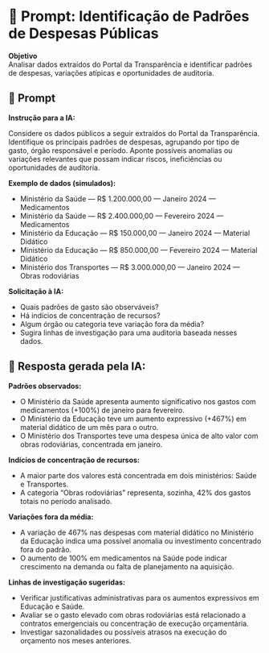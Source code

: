 # 🧠 Prompt: Identificação de Padrões de Despesas Públicas

**Objetivo**  
Analisar dados extraídos do Portal da Transparência e identificar padrões de despesas, variações atípicas e oportunidades de auditoria.


## 🧾 Prompt

**Instrução para a IA:**

Considere os dados públicos a seguir extraídos do Portal da Transparência. Identifique os principais padrões de despesas, agrupando por tipo de gasto, órgão responsável e período. Aponte possíveis anomalias ou variações relevantes que possam indicar riscos, ineficiências ou oportunidades de auditoria.

**Exemplo de dados (simulados):**

- Ministério da Saúde — R$ 1.200.000,00 — Janeiro 2024 — Medicamentos  
- Ministério da Saúde — R$ 2.400.000,00 — Fevereiro 2024 — Medicamentos  
- Ministério da Educação — R$ 150.000,00 — Janeiro 2024 — Material Didático  
- Ministério da Educação — R$ 850.000,00 — Fevereiro 2024 — Material Didático  
- Ministério dos Transportes — R$ 3.000.000,00 — Janeiro 2024 — Obras rodoviárias  

**Solicitação à IA:**
- Quais padrões de gasto são observáveis?  
- Há indícios de concentração de recursos?  
- Algum órgão ou categoria teve variação fora da média?  
- Sugira linhas de investigação para uma auditoria baseada nesses dados.

## 🧾 Resposta gerada pela IA:

**Padrões observados:**
- O Ministério da Saúde apresenta aumento significativo nos gastos com medicamentos (+100%) de janeiro para fevereiro.
- O Ministério da Educação teve um aumento expressivo (+467%) em material didático de um mês para o outro.
- O Ministério dos Transportes teve uma despesa única de alto valor com obras rodoviárias, concentrada em janeiro.

**Indícios de concentração de recursos:**
- A maior parte dos valores está concentrada em dois ministérios: Saúde e Transportes.
- A categoria “Obras rodoviárias” representa, sozinha, 42% dos gastos totais no período analisado.

**Variações fora da média:**
- A variação de 467% nas despesas com material didático no Ministério da Educação indica uma possível anomalia ou investimento concentrado fora do padrão.
- O aumento de 100% em medicamentos na Saúde pode indicar crescimento na demanda ou falta de planejamento na aquisição.

**Linhas de investigação sugeridas:**
- Verificar justificativas administrativas para os aumentos expressivos em Educação e Saúde.
- Avaliar se o gasto elevado com obras rodoviárias está relacionado a contratos emergenciais ou concentração de execução orçamentária.
- Investigar sazonalidades ou possíveis atrasos na execução do orçamento nos meses anteriores.
